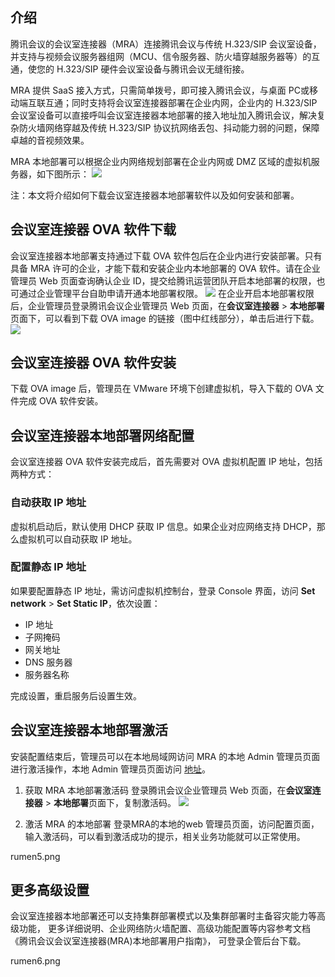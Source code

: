 ## 介绍
腾讯会议的会议室连接器（MRA）连接腾讯会议与传统 H.323/SIP 会议室设备，并支持与视频会议服务器组网（MCU、信令服务器、防火墙穿越服务器等）的互通，使您的 H.323/SIP 硬件会议室设备与腾讯会议无缝衔接。

MRA 提供 SaaS 接入方式，只需简单拨号，即可接入腾讯会议，与桌面 PC或移动端互联互通；同时支持将会议室连接器部署在企业内网，企业内的 H.323/SIP 会议室设备可以直接呼叫会议室连接器本地部署的接入地址加入腾讯会议，解决复杂防火墙网络穿越及传统 H.323/SIP 协议抗网络丢包、抖动能力弱的问题，保障卓越的音视频效果。

MRA 本地部署可以根据企业内网络规划部署在企业内网或 DMZ 区域的虚拟机服务器，如下图所示：
![](https://qcloudimg.tencent-cloud.cn/raw/e088dce8158a7aec473019d02c47e4bb.png)

注：本文将介绍如何下载会议室连接器本地部署软件以及如何安装和部署。

## 会议室连接器 OVA 软件下载
会议室连接器本地部署支持通过下载 OVA 软件包后在企业内进行安装部署。只有具备 MRA 许可的企业，才能下载和安装企业内本地部署的 OVA 软件。请在企业管理员 Web 页面查询确认企业 ID，提交给腾讯运营团队开启本地部署的权限，也可通过企业管理平台自助申请开通本地部署权限。
![](https://qcloudimg.tencent-cloud.cn/raw/3d8b5aa89ab043c342c61bd53550ec83.png)
在企业开启本地部署权限后，企业管理员登录腾讯会议企业管理员 Web 页面，在**会议室连接器** > **本地部署**页面下，可以看到下载 OVA image 的链接（图中红线部分），单击后进行下载。
![](https://qcloudimg.tencent-cloud.cn/raw/e591b5af7951ce4d79c874790d7624d8.png)

## 会议室连接器 OVA 软件安装
下载 OVA image 后，管理员在 VMware 环境下创建虚拟机，导入下载的 OVA 文件完成 OVA 软件安装。

## 会议室连接器本地部署网络配置
会议室连接器 OVA 软件安装完成后，首先需要对 OVA 虚拟机配置 IP 地址，包括两种方式：

### 自动获取 IP 地址
虚拟机启动后，默认使用 DHCP 获取 IP 信息。如果企业对应网络支持 DHCP，那么虚拟机可以自动获取 IP 地址。

### 配置静态 IP 地址
如果要配置静态 IP 地址，需访问虚拟机控制台，登录 Console 界面，访问 **Set network** > **Set Static IP**，依次设置：
- IP 地址
- 子网掩码
- 网关地址
- DNS 服务器
- 服务器名称

完成设置，重启服务后设置生效。

## 会议室连接器本地部署激活
安装配置结束后，管理员可以在本地局域网访问 MRA 的本地 Admin 管理员页面进行激活操作，本地 Admin 管理员页面访问 [地址](https://serverIP:443)。
1. 获取 MRA 本地部署激活码
登录腾讯会议企业管理员 Web 页面，在**会议室连接器** > **本地部署**页面下，复制激活码。
![](https://qcloudimg.tencent-cloud.cn/raw/c8ee5c660bdb8a2cc8c160a39bfc1859.png)

2. 激活 MRA 的本地部署
登录MRA的本地的web 管理员页面，访问配置页面， 输入激活码，可以看到激活成功的提示，相关业务功能就可以正常使用。

rumen5.png

## 更多高级设置
会议室连接器本地部署还可以支持集群部署模式以及集群部署时主备容灾能力等高级功能， 更多详细说明、企业网络防火墙配置、高级功能配置等内容参考文档《腾讯会议会议室连接器(MRA)本地部署用户指南》， 可登录企管后台下载。

rumen6.png
